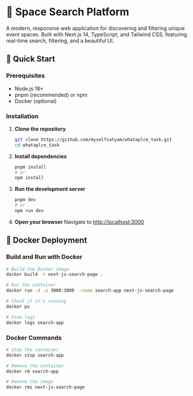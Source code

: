# 🏢 Space Search Platform

A modern, responsive web application for discovering and filtering unique event spaces. Built with Next.js 14, TypeScript, and Tailwind CSS, featuring real-time search, filtering, and a beautiful UI.

## 🚀 Quick Start

### Prerequisites

- Node.js 18+ 
- pnpm (recommended) or npm
- Docker (optional)

### Installation

1. **Clone the repository**
   ```bash
   git clone https://github.com/myselfsatyam/whataplce_task.git
   cd whataplce_task
   ```

2. **Install dependencies**
   ```bash
   pnpm install
   # or
   npm install
   ```

3. **Run the development server**
   ```bash
   pnpm dev
   # or
   npm run dev
   ```

4. **Open your browser**
   Navigate to [http://localhost:3000](http://localhost:3000)

## 🐳 Docker Deployment

### Build and Run with Docker

```bash
# Build the Docker image
docker build -t next-js-search-page .

# Run the container
docker run -d -p 3000:3000 --name search-app next-js-search-page

# Check if it's running
docker ps

# View logs
docker logs search-app
```

### Docker Commands

```bash
# Stop the container
docker stop search-app

# Remove the container
docker rm search-app

# Remove the image
docker rmi next-js-search-page
```


